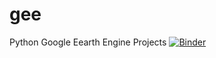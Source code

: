 # gee
Python Google Eearth Engine Projects
[![Binder](https://mybinder.org/badge_logo.svg)](https://mybinder.org/v2/gh/lambdawt/gee/HEAD)
